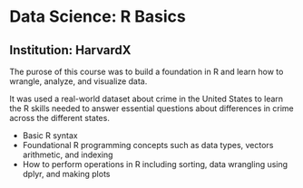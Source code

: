 # Data Science: R Basics

## Institution: HarvardX 

The purose of this course was to build a foundation in R and learn how to wrangle, analyze, and visualize data.

It was used a real-world dataset about crime in the United States to learn the R skills needed to answer essential questions about differences in crime across the different states.


* Basic R syntax
* Foundational R programming concepts such as data types, vectors arithmetic, and indexing
* How to perform operations in R including sorting, data wrangling using dplyr, and making plots
